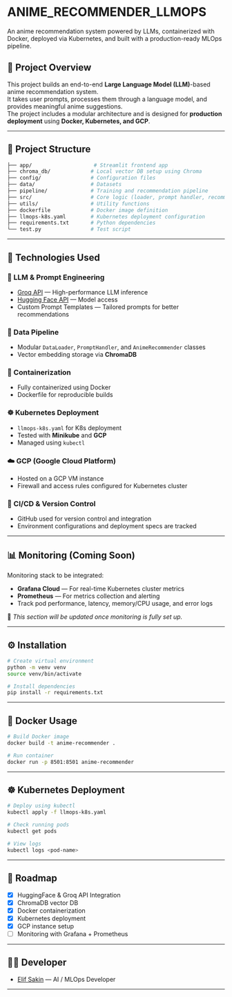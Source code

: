 # ANIME_RECOMMENDER_LLMOPS

An anime recommendation system powered by LLMs, containerized with Docker, deployed via Kubernetes, and built with a production-ready MLOps pipeline.

## 📌 Project Overview

This project builds an end-to-end **Large Language Model (LLM)**-based anime recommendation system.  
It takes user prompts, processes them through a language model, and provides meaningful anime suggestions.  
The project includes a modular architecture and is designed for **production deployment** using **Docker, Kubernetes, and GCP**.

---

## 🧱 Project Structure

```bash
├── app/                    # Streamlit frontend app
├── chroma_db/             # Local vector DB setup using Chroma
├── config/                # Configuration files
├── data/                  # Datasets
├── pipeline/              # Training and recommendation pipeline
├── src/                   # Core logic (loader, prompt handler, recommender)
├── utils/                 # Utility functions
├── dockerfile             # Docker image definition
├── llmops-k8s.yaml        # Kubernetes deployment configuration
├── requirements.txt       # Python dependencies
└── test.py                # Test script
```

---

## 🧠 Technologies Used

### 🤖 LLM & Prompt Engineering
- [Groq API](https://groq.com/) — High-performance LLM inference
- [Hugging Face API](https://huggingface.co/) — Model access
- Custom Prompt Templates — Tailored prompts for better recommendations

### 🧪 Data Pipeline
- Modular `DataLoader`, `PromptHandler`, and `AnimeRecommender` classes
- Vector embedding storage via **ChromaDB**

### 🐳 Containerization
- Fully containerized using Docker
- Dockerfile for reproducible builds

### ☸️ Kubernetes Deployment
- `llmops-k8s.yaml` for K8s deployment
- Tested with **Minikube** and **GCP**
- Managed using `kubectl`

### ☁️ GCP (Google Cloud Platform)
- Hosted on a GCP VM instance
- Firewall and access rules configured for Kubernetes cluster

### 🔄 CI/CD & Version Control
- GitHub used for version control and integration
- Environment configurations and deployment specs are tracked

---

## 📊 Monitoring (Coming Soon)

Monitoring stack to be integrated:

- **Grafana Cloud** — For real-time Kubernetes cluster metrics
- **Prometheus** — For metrics collection and alerting
- Track pod performance, latency, memory/CPU usage, and error logs

🔧 *This section will be updated once monitoring is fully set up.*

---

## ⚙️ Installation

```bash
# Create virtual environment
python -m venv venv
source venv/bin/activate

# Install dependencies
pip install -r requirements.txt
```

---

## 🐳 Docker Usage

```bash
# Build Docker image
docker build -t anime-recommender .

# Run container
docker run -p 8501:8501 anime-recommender
```

---

## ☸️ Kubernetes Deployment

```bash
# Deploy using kubectl
kubectl apply -f llmops-k8s.yaml

# Check running pods
kubectl get pods

# View logs
kubectl logs <pod-name>
```

---

## 📍 Roadmap

- [x] HuggingFace & Groq API Integration
- [x] ChromaDB vector DB
- [x] Docker containerization
- [x] Kubernetes deployment
- [x] GCP instance setup
- [ ] Monitoring with Grafana + Prometheus

---

## 👩‍💻 Developer

- [Elif Sakin](https://github.com/sakinnn) — AI / MLOps Developer
---

